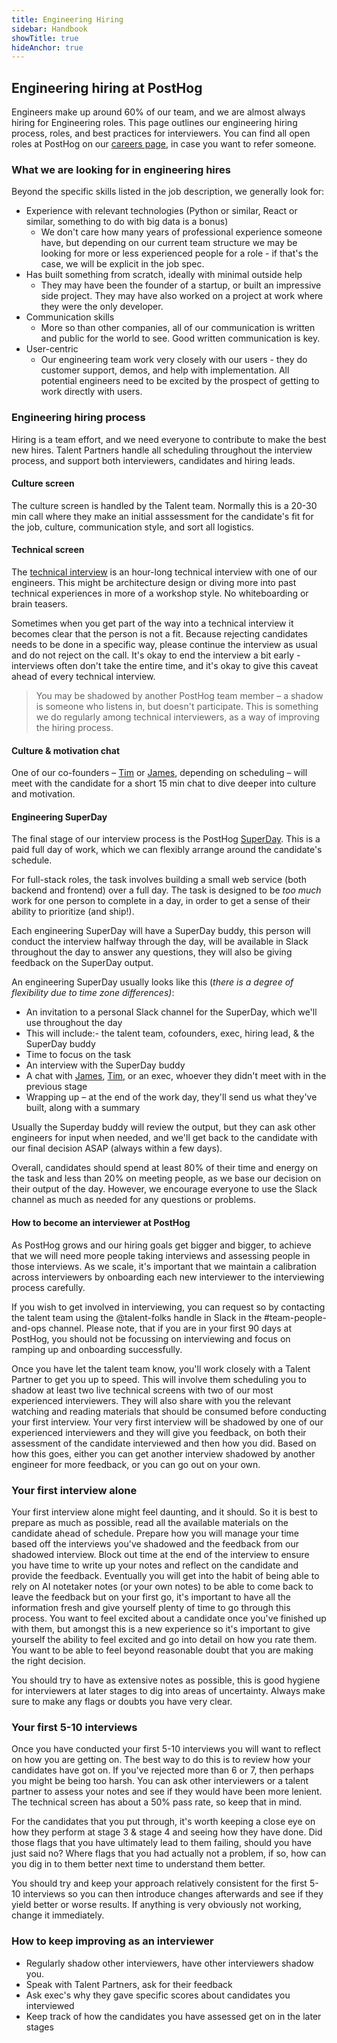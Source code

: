 ```yaml
---
title: Engineering Hiring
sidebar: Handbook
showTitle: true
hideAnchor: true
---
```


## Engineering hiring at PostHog

Engineers make up around 60% of our team, and we are almost always hiring for Engineering roles. This page outlines our engineering hiring process, roles, and best practices for interviewers. You can find all open roles at PostHog on our [careers page](/careers), in case you want to refer someone. 

### What we are looking for in engineering hires

Beyond the specific skills listed in the job description, we generally look for: 

*   Experience with relevant technologies (Python or similar, React or similar, something to do with big data is a bonus)
    *   We don't care how many years of professional experience someone have, but depending on our current team structure we may be looking for more or less experienced people for a role - if that's the case, we will be explicit in the job spec.
*   Has built something from scratch, ideally with minimal outside help
    *   They may have been the founder of a startup, or built an impressive side project. They may have also worked on a project at work where they were the only developer.
*   Communication skills
    *   More so than other companies, all of our communication is written and public for the world to see. Good written communication is key.
*   User-centric
    *   Our engineering team work very closely with our users - they do customer support, demos, and help with implementation. All potential engineers need to be excited by the prospect of getting to work directly with users.

### Engineering hiring process 

Hiring is a team effort, and we need everyone to contribute to make the best new hires. Talent Partners handle all scheduling throughout the interview process, and support both interviewers, candidates and hiring leads.

#### Culture screen 

The culture screen is handled by the Talent team. Normally this is a 20-30 min call where they make an initial asssessment for the candidate's fit for the job, culture, communication style, and sort all logistics. 

#### Technical screen

The [technical interview](/handbook/people/hiring-process#2-technical-interview-with-the-hiring-manager) is an hour-long technical interview with one of our engineers. This might be architecture design or diving more into past technical experiences in more of a workshop style. No whiteboarding or brain teasers. 

Sometimes when you get part of the way into a technical interview it becomes clear that the person is not a fit. Because rejecting candidates needs to be done in a specific way, please continue the interview as usual and do not reject on the call. It's okay to end the interview a bit early - interviews often don't take the entire time, and it's okay to give this caveat ahead of every technical interview.

> You may be shadowed by another PostHog team member – a shadow is someone who listens in, but doesn't participate. This is something we do regularly among technical interviewers, as a way of improving the hiring process.

#### Culture & motivation chat

One of our co-founders – [Tim](/tim) or [James](/james), depending on scheduling – will meet with the candidate for a short 15 min chat to dive deeper into culture and motivation. 

#### Engineering SuperDay

The final stage of our interview process is the PostHog [SuperDay](/handbook/people/hiring-process#posthog-superday). This is a paid full day of work, which we can flexibly arrange around the candidate's schedule. 

For full-stack roles, the task involves building a small web service (both backend and frontend) over a full day. The task is designed to be _too much_ work for one person to complete in a day, in order to get a sense of their ability to prioritize (and ship!). 

Each engineering SuperDay will have a SuperDay buddy, this person will conduct the interview halfway through the day, will be available in Slack throughout the day to answer any questions, they will also be giving feedback on the SuperDay output.

An engineering SuperDay usually looks like this (_there is a degree of flexibility due to time zone differences)_:

*   An invitation to a personal Slack channel for the SuperDay, which we'll use throughout the day
   * This will include:- the talent team, cofounders, exec, hiring lead, & the SuperDay buddy      
*   Time to focus on the task
*   An interview with the SuperDay buddy
*   A chat with [James](/james), [Tim](/tim), or an exec, whoever they didn't meet with in the previous stage
*   Wrapping up – at the end of the work day, they'll send us what they've built, along with a summary

Usually the Superday buddy will review the output, but they can ask other engineers for input when needed, and we'll get back to the candidate with our final decision ASAP (always within a few days).

Overall, candidates should spend at least 80% of their time and energy on the task and less than 20% on meeting people, as we base our decision on their output of the day. However, we encourage everyone to use the Slack channel as much as needed for any questions or problems.

#### How to become an interviewer at PostHog

As PostHog grows and our hiring goals get bigger and bigger, to achieve that we will need more people taking interviews and assessing people in those interviews. As we scale, it's important that we maintain a calibration across interviewers by onboarding each new interviewer to the interviewing process carefully. 

If you wish to get involved in interviewing, you can request so by contacting the talent team using the @talent-folks handle in Slack in the #team-people-and-ops channel. Please note, that if you are in your first 90 days at PostHog, you should not be focussing on interviewing and focus on ramping up and onboarding successfully.  

Once you have let the talent team know, you'll work closely with a Talent Partner to get you up to speed. This will involve them scheduling you to shadow at least two live technical screens with two of our most experienced interviewers. They will also share with you the relevant watching and reading materials that should be consumed before conducting your first interview. Your very first interview will be shadowed by one of our experienced interviewers and they will give you feedback, on both their assessment of the candidate interviewed and then how you did. Based on how this goes, either you can get another interview shadowed by another engineer for more feedback, or you can go out on your own. 

### Your first interview alone

Your first interview alone might feel daunting, and it should. So it is best to prepare as much as possible, read all the available materials on the candidate ahead of schedule. Prepare how you will manage your time based off the interviews you've shadowed and the feedback from our shadowed interview. Block out time at the end of the interview to ensure you have time to write up your notes and reflect on the candidate and provide the feedback. Eventually you will get into the habit of being able to rely on AI notetaker notes (or your own notes) to be able to come back to leave the feedback but on your first go, it's important to have all the information fresh and give yourself plenty of time to go through this process. You want to feel excited about a candidate once you've finished up with them, but amongst this is a new experience so it's important to give yourself the ability to feel excited and go into detail on how you rate them. You want to be able to feel beyond reasonable doubt that you are making the right decision. 

You should try to have as extensive notes as possible, this is good hygiene for interviewers at later stages to dig into areas of uncertainty. Always make sure to make any flags or doubts you have very clear.

### Your first 5-10 interviews 

Once you have conducted your first 5-10 interviews you will want to reflect on how you are getting on. The best way to do this is to review how your candidates have got on. If you've rejected more than 6 or 7, then perhaps you might be being too harsh. You can ask other interviewers or a talent partner to assess your notes and see if they would have been more lenient. The technical screen has about a 50% pass rate, so keep that in mind. 

For the candidates that you put through, it's worth keeping a close eye on how they perform at stage 3 & stage 4 and seeing how they have done. Did those flags that you have ultimately lead to them failing, should you have just said no? Where flags that you had actually not a problem, if so, how can you dig in to them better next time to understand them better. 

You should try and keep your approach relatively consistent for the first 5-10 interviews so you can then introduce changes afterwards and see if they yield better or worse results. If anything is very obviously not working, change it immediately.

### How to keep improving as an interviewer

- Regularly shadow other interviewers, have other interviewers shadow you. 
- Speak with Talent Partners, ask for their feedback
- Ask exec's why they gave specific scores about candidates you interviewed
- Keep track of how the candidates you have assessed get on in the later stages 
